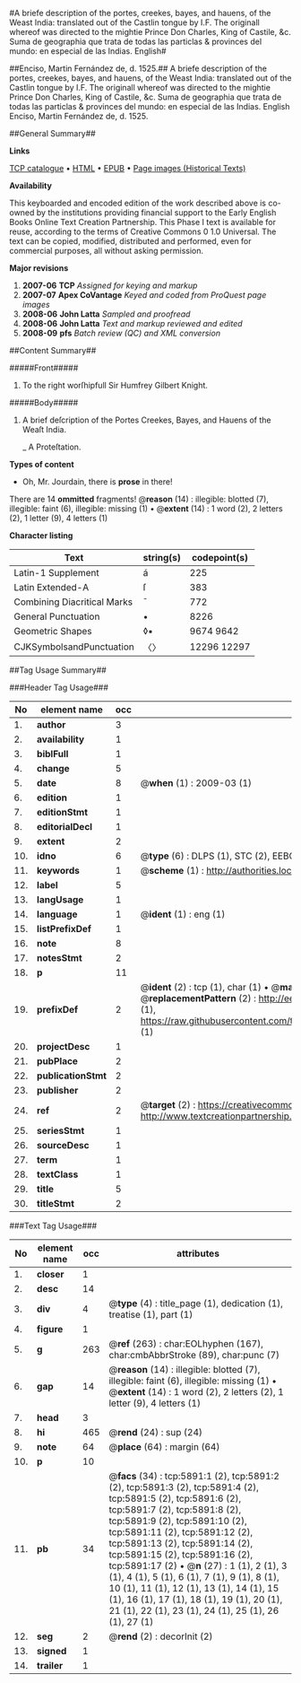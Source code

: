 #A briefe description of the portes, creekes, bayes, and hauens, of the Weast India: translated out of the Castlin tongue by I.F. The originall whereof was directed to the mightie Prince Don Charles, King of Castile, &c. Suma de geographia que trata de todas las particlas & provinces del mundo: en especial de las Indias. English#

##Enciso, Martin Fernández de, d. 1525.##
A briefe description of the portes, creekes, bayes, and hauens, of the Weast India: translated out of the Castlin tongue by I.F. The originall whereof was directed to the mightie Prince Don Charles, King of Castile, &c.
Suma de geographia que trata de todas las particlas & provinces del mundo: en especial de las Indias. English
Enciso, Martin Fernández de, d. 1525.

##General Summary##

**Links**

[TCP catalogue](http://www.ota.ox.ac.uk/tcp/)  • 
[HTML](http://tei.it.ox.ac.uk/tcp/Texts-HTML/free/A00/A00689.html)  • 
[EPUB](http://tei.it.ox.ac.uk/tcp/Texts-EPUB/free/A00/A00689.epub) • 
[Page images (Historical Texts)](https://data.historicaltexts.jisc.ac.uk/view?pubId=eebo-99841316e&pageId=eebo-99841316e-5891-1)

**Availability**

This keyboarded and encoded edition of the
	       work described above is co-owned by the institutions
	       providing financial support to the Early English Books
	       Online Text Creation Partnership. This Phase I text is
	       available for reuse, according to the terms of Creative
	       Commons 0 1.0 Universal. The text can be copied,
	       modified, distributed and performed, even for
	       commercial purposes, all without asking permission.

**Major revisions**

1. __2007-06__ __TCP__ *Assigned for keying and markup*
1. __2007-07__ __Apex CoVantage__ *Keyed and coded from ProQuest page images*
1. __2008-06__ __John Latta__ *Sampled and proofread*
1. __2008-06__ __John Latta__ *Text and markup reviewed and edited*
1. __2008-09__ __pfs__ *Batch review (QC) and XML conversion*

##Content Summary##

#####Front#####

1. To the right worſhipfull Sir Humfrey Gilbert Knight.

#####Body#####

1. A brief deſcription of the Portes Creekes, Bayes, and Hauens of the Weaſt India.

    _ A Proteſtation.

**Types of content**

  * Oh, Mr. Jourdain, there is **prose** in there!

There are 14 **ommitted** fragments! 
 @__reason__ (14) : illegible: blotted (7), illegible: faint (6), illegible: missing (1)  •  @__extent__ (14) : 1 word (2), 2 letters (2), 1 letter (9), 4 letters (1)

**Character listing**


|Text|string(s)|codepoint(s)|
|---|---|---|
|Latin-1 Supplement|á|225|
|Latin Extended-A|ſ|383|
|Combining             Diacritical Marks|̄|772|
|General Punctuation|•|8226|
|Geometric Shapes|◊▪|9674 9642|
|CJKSymbolsandPunctuation|〈〉|12296 12297|

##Tag Usage Summary##

###Header Tag Usage###

|No|element name|occ|attributes|
|---|---|---|---|
|1.|__author__|3||
|2.|__availability__|1||
|3.|__biblFull__|1||
|4.|__change__|5||
|5.|__date__|8| @__when__ (1) : 2009-03 (1)|
|6.|__edition__|1||
|7.|__editionStmt__|1||
|8.|__editorialDecl__|1||
|9.|__extent__|2||
|10.|__idno__|6| @__type__ (6) : DLPS (1), STC (2), EEBO-CITATION (1), PROQUEST (1), VID (1)|
|11.|__keywords__|1| @__scheme__ (1) : http://authorities.loc.gov/ (1)|
|12.|__label__|5||
|13.|__langUsage__|1||
|14.|__language__|1| @__ident__ (1) : eng (1)|
|15.|__listPrefixDef__|1||
|16.|__note__|8||
|17.|__notesStmt__|2||
|18.|__p__|11||
|19.|__prefixDef__|2| @__ident__ (2) : tcp (1), char (1)  •  @__matchPattern__ (2) : ([0-9\-]+):([0-9IVX]+) (1), (.+) (1)  •  @__replacementPattern__ (2) : http://eebo.chadwyck.com/downloadtiff?vid=$1&page=$2 (1), https://raw.githubusercontent.com/textcreationpartnership/Texts/master/tcpchars.xml#$1 (1)|
|20.|__projectDesc__|1||
|21.|__pubPlace__|2||
|22.|__publicationStmt__|2||
|23.|__publisher__|2||
|24.|__ref__|2| @__target__ (2) : https://creativecommons.org/publicdomain/zero/1.0/ (1), http://www.textcreationpartnership.org/docs/. (1)|
|25.|__seriesStmt__|1||
|26.|__sourceDesc__|1||
|27.|__term__|1||
|28.|__textClass__|1||
|29.|__title__|5||
|30.|__titleStmt__|2||


###Text Tag Usage###

|No|element name|occ|attributes|
|---|---|---|---|
|1.|__closer__|1||
|2.|__desc__|14||
|3.|__div__|4| @__type__ (4) : title_page (1), dedication (1), treatise (1), part (1)|
|4.|__figure__|1||
|5.|__g__|263| @__ref__ (263) : char:EOLhyphen (167), char:cmbAbbrStroke (89), char:punc (7)|
|6.|__gap__|14| @__reason__ (14) : illegible: blotted (7), illegible: faint (6), illegible: missing (1)  •  @__extent__ (14) : 1 word (2), 2 letters (2), 1 letter (9), 4 letters (1)|
|7.|__head__|3||
|8.|__hi__|465| @__rend__ (24) : sup (24)|
|9.|__note__|64| @__place__ (64) : margin (64)|
|10.|__p__|10||
|11.|__pb__|34| @__facs__ (34) : tcp:5891:1 (2), tcp:5891:2 (2), tcp:5891:3 (2), tcp:5891:4 (2), tcp:5891:5 (2), tcp:5891:6 (2), tcp:5891:7 (2), tcp:5891:8 (2), tcp:5891:9 (2), tcp:5891:10 (2), tcp:5891:11 (2), tcp:5891:12 (2), tcp:5891:13 (2), tcp:5891:14 (2), tcp:5891:15 (2), tcp:5891:16 (2), tcp:5891:17 (2)  •  @__n__ (27) : 1 (1), 2 (1), 3 (1), 4 (1), 5 (1), 6 (1), 7 (1), 9 (1), 8 (1), 10 (1), 11 (1), 12 (1), 13 (1), 14 (1), 15 (1), 16 (1), 17 (1), 18 (1), 19 (1), 20 (1), 21 (1), 22 (1), 23 (1), 24 (1), 25 (1), 26 (1), 27 (1)|
|12.|__seg__|2| @__rend__ (2) : decorInit (2)|
|13.|__signed__|1||
|14.|__trailer__|1||
